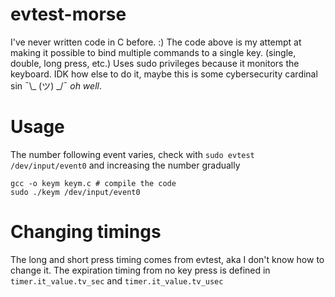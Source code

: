 # evtest-morse
I've never written code in C before. :)
The code above is my attempt at making it possible to bind multiple commands to a single key. (single, double, long press, etc.)
Uses sudo privileges because it monitors the keyboard. IDK how else to do it, maybe this is some cybersecurity cardinal sin ¯\\_ (ツ) _/¯ <i>oh well</i>.
# Usage
The number following event varies, check with `sudo evtest /dev/input/event0` and increasing the number gradually
```
gcc -o keym keym.c # compile the code
sudo ./keym /dev/input/event0
```
# Changing timings
The long and short press timing comes from evtest, aka I don't know how to change it.
The expiration timing from no key press is defined in `timer.it_value.tv_sec` and `timer.it_value.tv_usec`
